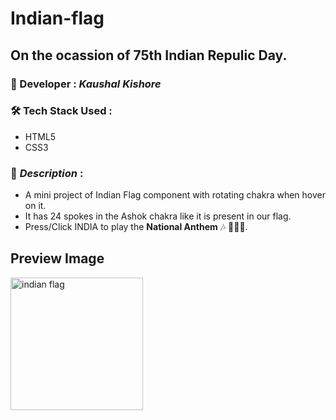 # Indian-flag 
## On the ocassion of 75th Indian Repulic Day.

### :santa: Developer : _Kaushal Kishore_
### :hammer_and_wrench: Tech Stack Used : 
* HTML5
* CSS3
### :memo: *Description* : 
* A mini project of Indian Flag component with rotating chakra when hover on it.
* It has 24 spokes in the Ashok chakra like it is present in our flag.
* Press/Click INDIA to play the **National Anthem** 🎶 🧡🤍💚.

## Preview Image

<img width="212" alt="indian flag" src="https://github.com/KaushalSonic/Indian-flag/assets/88739514/4ba4c23b-49d6-4bd3-b98d-92a8d61dcc4e">
